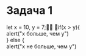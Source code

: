# Задача 1  

let x = 10, y = 7; if(x > y){  
alert("x больше, чем y")  
} else {  
 alert("x не больше, чем y")  


